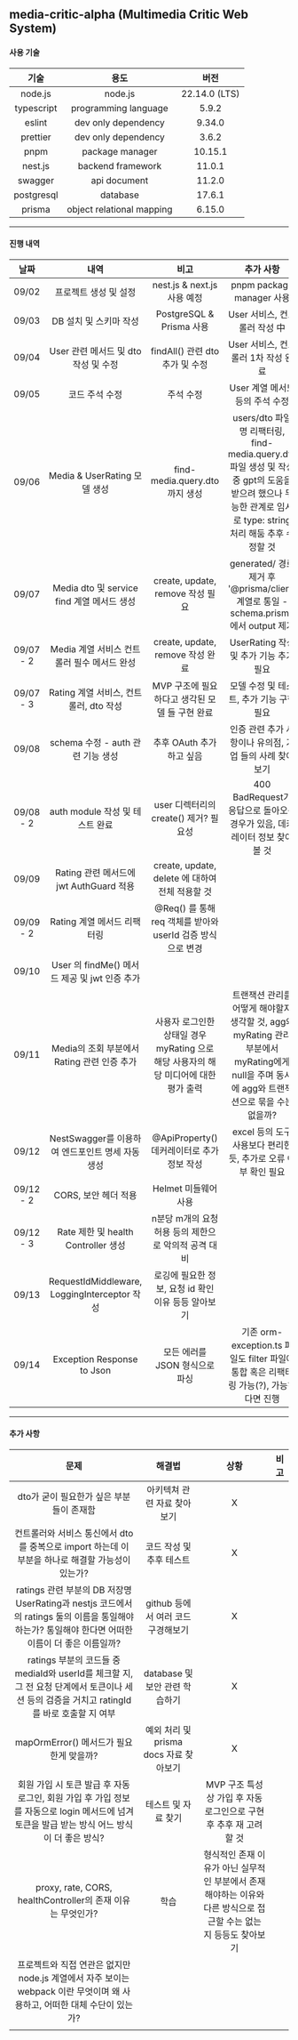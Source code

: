 ## media-critic-alpha (Multimedia Critic Web System)

#### 사용 기술

|     기술     |            용도             |      버전       |
|:----------:|:-------------------------:|:-------------:|
|  node.js   |          node.js          | 22.14.0 (LTS) |
| typescript |   programming language    |     5.9.2     |
|   eslint   |    dev only dependency    |    9.34.0     |
|  prettier  |    dev only dependency    |     3.6.2     |
|    pnpm    |      package manager      |    10.15.1    |
|  nest.js   |     backend framework     |    11.0.1     |
|  swagger   |       api document        |    11.2.0     |
| postgresql |         database          |    17.6.1     |
|   prisma   | object relational mapping |    6.15.0     |


---

#### 진행 내역
|    날짜     |                     내역                     |                          비고                          |                                                      추가 사항                                                      |
|:---------:|:------------------------------------------:|:----------------------------------------------------:|:---------------------------------------------------------------------------------------------------------------:|
|   09/02   |                프로젝트 생성 및 설정                |               nest.js & next.js 사용 예정                |                                             pnpm package manager 사용                                             |
|   09/03   |               DB 설치 및 스키마 작성               |                PostgreSQL & Prisma 사용                |                                               User 서비스, 컨트롤러 작성 中                                               |
|   09/04   |         User 관련 메서드 및 dto 작성 및 수정          |               findAll() 관련 dto 추가 및 수정               |                                             User 서비스, 컨트롤러 1차 작성 완료                                             |
|   09/05   |                  코드 주석 수정                  |                        주석 수정                         |                                              User 계열 메서드 등의 주석 수정                                               |
|   09/06   |          Media & UserRating 모델 생성          |              find-media.query.dto 까지 생성              | users/dto 파일 명 리팩터링, find-media.query.dto 파일 생성 및 작성 중 gpt의 도움을 받으려 했으나 무능한 관계로 임시로 type: string 처리 해둠 추후 수정할 것 |
|   09/07   |     Media dto 및 service find 계열 메서드 생성     |             create, update, remove 작성 필요             |                     generated/ 경로 제거 후 '@prisma/client' 계열로 통일 - schema.prisma 에서 output 제거                     |
| 09/07 - 2 |        Media 계열 서비스 컨트롤러 필수 메서드 완성         |             create, update, remove 작성 완료             |                                           UserRating 작성 및 추가 기능 추가 필요                                           |
| 09/07 - 3 |        Rating 계열 서비스, 컨트롤러, dto 작성         |             MVP 구조에 필요하다고 생각된 모델 들 구현 완료             |                                            모델 수정 및 테스트, 추가 기능 구현 필요                                             |
|   09/08   |         schema 수정 - auth 관련 기능 생성          |                   추후 OAuth 추가하고 싶음                   |                                        인증 관련 추가 사항이나 유의점, 기업 들의 사례 찾아보기                                         |
| 09/08 - 2 |          auth module 작성 및 테스트 완료           |             user 디렉터리의 create() 제거? 필요성              |                                400 BadRequest가 응답으로 돌아오는 경우가 있음, 데커레이터 정보 찾아볼 것                                 |
|   09/09   |      Rating 관련 메서드에 jwt AuthGuard 적용       |        create, update, delete 에 대하여 전체 적용할 것         |                                                                                                                 |
| 09/09 - 2 |             Rating 계열 메서드 리팩터링             |      @Req() 를 통해 req 객체를 받아와 userId 검증 방식으로 변경       |                                                                                                                 |
|   09/10   |     User 의 findMe() 메서드 제공 및 jwt 인증 추가     |                                                      |                                                                                                                 |
|   09/11   |       Media의 조회 부분에서 Rating 관련 인증 추가       | 사용자 로그인한 상태일 경우 myRating 으로 해당 사용자의 해당 미디어에 대한 평가 출력 |          트랜잭션 관리를 어떻게 해야할지 생각할 것, agg와 myRating 관리 부분에서 myRating에게 null을 주며 동시에 agg와 트랜잭션으로 묶을 수는 없을까?          |                                                
|   09/12   |      NestSwagger를 이용하여 엔드포인트 명세 자동 생성      |            @ApiProperty() 데커레이터로 추가 정보 작성            |                                     excel 등의 도구 사용보다 편리한 듯, 추가로 오류 여부 확인 필요                                     |
| 09/12 - 2 |               CORS, 보안 헤더 적용               |                    Helmet 미들웨어 사용                    |                                                                                                                 |
| 09/12 - 3 |       Rate 제한 및 health Controller 생성       |           n분당 m개의 요청 허용 등의 제한으로 악의적 공격 대비            |                                                                                                                 |
|   09/13   | RequestIdMiddleware, LoggingInterceptor 작성 |           로깅에 필요한 정보, 요청 id 확인 이유 등등 알아보기            |                                                                                                                 |
|   09/14   |         Exception Response to Json         |                 모든 에러를 JSON 형식으로 파싱                  |                          기존 orm-exception.ts 파일도 filter 파일에 통합 혹은 리팩터링 가능(?), 가능하다면 진행                          |

---

#### 추가 사항
|                                                 문제                                                  |             해결법             |                                상황                                |비고|
|:---------------------------------------------------------------------------------------------------:|:---------------------------:|:----------------------------------------------------------------:|:-:|
|                                      dto가 굳이 필요한가 싶은 부분들이 존재함                                       |       아키텍쳐 관련 자료 찾아보기       |                                X                                 ||
|                     컨트롤러와 서비스 통신에서 dto를 중복으로 import 하는데 이 부분을 하나로 해결할 가능성이 있는가?                     |       코드 작성 및 추후 테스트        |                                X                                 ||
| ratings 관련 부분의 DB 저장명 UserRating과 nestjs 코드에서의 ratings 둘의 이름을 통일해야 하는가? 통일해야 한다면 어떠한 이름이 더 좋은 이름일까? |   github 등에서 여러 코드 구경해보기    |                                X                                 ||
|   ratings 부분의 코드들 중 mediaId와 userId를 체크할 지, 그 전 요청 단계에서 토큰이나 세션 등의 검증을 거치고 ratingId를 바로 호출할 지 여부    |    database 및 보안 관련 학습하기    |                                X                                 ||
|                                    mapOrmError() 메서드가 필요한게 맞을까?                                     | 예외 처리 및 prisma docs 자료 찾아보기 |                                X                                 ||
|       회원 가입 시 토큰 발급 후 자동 로그인, 회원 가입 후 가입 정보를 자동으로 login 메서드에 넘겨 토큰을 발급 받는 방식 어느 방식이 더 좋은 방식?        |         테스트 및 자료 찾기         |            MVP 구조 특성 상 가입 후 자동 로그인으로 구현 후 추후 재 고려할 것             ||
|                          proxy, rate, CORS, healthController의 존재 이유는 무엇인가?                          |             학습              | 형식적인 존재 이유가 아닌 실무적인 부분에서 존재해야하는 이유와 다른 방식으로 접근할 수는 없는 지 등등도 찾아보기 ||
|            프로젝트와 직접 연관은 없지만 node.js 계열에서 자주 보이는 webpack 이란 무엇이며 왜 사용하고, 어떠한 대체 수단이 있는가?             ||||
|||||